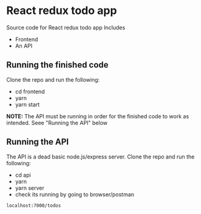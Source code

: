 # React redux todo app

Source code for React redux todo app Includes

- Frontend
- An API

## Running the finished code

Clone the repo and run the following:

- cd frontend
- yarn
- yarn start

**NOTE:** The API must be running in order for the finished code to work as intended. Seee "Running the API" below

## Running the API

The API is a dead basic node.js/express server. Clone the repo and run the following:

- cd api
- yarn
- yarn server
- check its running by going to browser/postman

```
localhost:7000/todos

```
